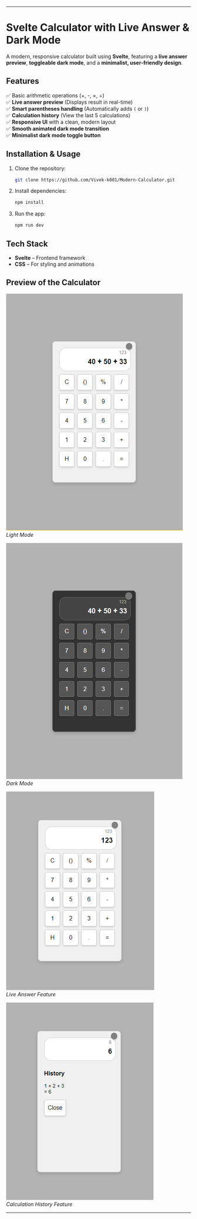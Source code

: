﻿
---

# Svelte Calculator with Live Answer & Dark Mode  

A modern, responsive calculator built using **Svelte**, featuring a **live answer preview**, **toggleable dark mode**, and a **minimalist, user-friendly design**.  

## Features  

✅ Basic arithmetic operations (+, -, ×, ÷)  
✅ **Live answer preview** (Displays result in real-time)  
✅ **Smart parentheses handling** (Automatically adds `(` or `)`)  
✅ **Calculation history** (View the last 5 calculations)  
✅ **Responsive UI** with a clean, modern layout  
✅ **Smooth animated dark mode transition**  
✅ **Minimalist dark mode toggle button**  

## Installation & Usage  

1. Clone the repository:  
   ```bash
   git clone https://github.com/Vivek-k001/Modern-Calculator.git
   ```  
2. Install dependencies:  
   ```bash
   npm install
   ```  
3. Run the app:  
   ```bash
   npm run dev
   ```  

## Tech Stack  

- **Svelte** – Frontend framework  
- **CSS** – For styling and animations  

## Preview of the Calculator  

![Calculator Light Mode](preview/light-mode.png)  
*Light Mode*  

![Calculator Dark Mode](preview/dark-mode.png)  
*Dark Mode*  

![Live Answer Mode](preview/live.png)  
*Live Answer Feature*  

![Show History Mode](preview/history.png)  
*Calculation History Feature*  

---